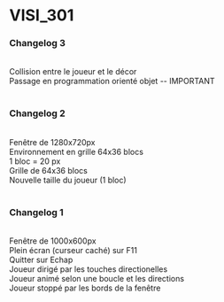 # VISI_301

<h3>Changelog 3</h3><br>
	Collision entre le joueur et le décor<br>
	Passage en programmation orienté objet -- IMPORTANT<br>
<br>
<h3>Changelog 2</h3><br>
	Fenêtre de 1280x720px<br>
	Environnement en grille 64x36 blocs<br>
	1 bloc = 20 px<br>
	Grille de 64x36 blocs<br>
	Nouvelle taille du joueur (1 bloc)<br>
<br>
<h3>Changelog 1</h3><br>
	Fenêtre de 1000x600px<br>
	Plein écran (curseur caché) sur F11<br>
	Quitter sur Echap<br>
	Joueur dirigé par les touches directionelles<br>
	Joueur animé selon une boucle et les directions<br>
	Joueur stoppé par les bords de la fenêtre<br>
